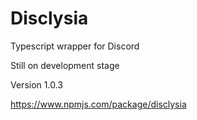 # Disclysia

Typescript wrapper for Discord

Still on development stage

Version 1.0.3

https://www.npmjs.com/package/disclysia
